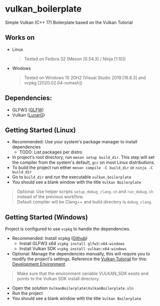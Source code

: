# vulkan_boilerplate
Simple Vulkan (C++ 17) Boilerplate based on the Vulkan Tutorial

## Works on
- Linux 
	> Tested on Fedora 32 (Meson [0.54.3] / Ninja [1.10]) 
- Windows
	> Tested on Windows 10 20H2 (Visual Studio 2019 [16.6.3] and vcpkg [2020.02.04-nohash])

## Dependencies:
- GLFW3 ([GLFW](https://www.glfw.org/))
- Vulkan ([LunarG](https://vulkan.lunarg.com/sdk/home))

## Getting Started (Linux)
- Recommended: Use your system's package manager to install dependencies
  - TODO: List packages per distro
- In project's root directory, run `meson setup build_dir`. 
This step will set the compiler from the system's default, `gcc` on most Linux distributions.
- To build the project run either `meson compile -C build_dir` or `ninja -C build_dir`
- Go to `build_dir` and run the executable `vulkan_boilerplate`
- You should see a blank window with the title `Vulkan Boilerplate`

> Optional: Use helper scripts `setup_debug_clang.sh` and `run_debug.sh` instead of the previous workflow.  
> Default compiler will be Clang++ and build directory is `debug_clang`.

## Getting Started (Windows)
Project is configured to use `vcpkg` to handle the dependencies.
- Recommended: Install vcpkg ([Github](https://github.com/microsoft/vcpkg))
  - Install GLFW3 x64 `vcpkg install glfw3:x64-windows`
  - Install Vulkan SDK `vcpkg install vulkan:x64-windows`
- Optional: Manage the dependencies manually, this will require you to modify the project's settings.
Reference the [Vulkan Tutorial](https://vulkan-tutorial.com/) for this: [Development Environment](https://vulkan-tutorial.com/Development_environment)

> Make sure that the environment variable VULKAN_SDK exists and points to the Vulkan SDK install directory.

- Open the solution `VulkanBoilerplate\VulkanBoilerplate.sln`
- Run the project
- You should see a blank window with the title `Vulkan Boilerplate`

